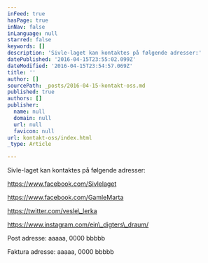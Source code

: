 ```yaml
---
inFeed: true
hasPage: true
inNav: false
inLanguage: null
starred: false
keywords: []
description: 'Sivle-laget kan kontaktes på følgende adresser:'
datePublished: '2016-04-15T23:55:02.099Z'
dateModified: '2016-04-15T23:54:57.069Z'
title: ''
author: []
sourcePath: _posts/2016-04-15-kontakt-oss.md
published: true
authors: []
publisher:
  name: null
  domain: null
  url: null
  favicon: null
url: kontakt-oss/index.html
_type: Article

---
```

Sivle-laget kan kontaktes på følgende adresser:

https://www.facebook.com/Sivlelaget

https://www.facebook.com/GamleMarta

https://twitter.com/vesle\_lerka

https://www.instagram.com/ein\_digters\_draum/

Post adresse:       aaaaa, 0000 bbbbb

Faktura adresse:  aaaaa, 0000 bbbbb